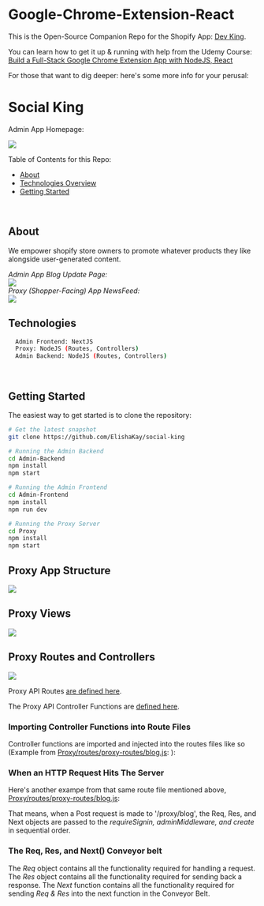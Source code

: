 # Google-Chrome-Extension-React
This is the Open-Source Companion Repo for the Shopify App: <a href="https://apps.shopify.com/social-king">Dev King</a>.

You can learn how to get it up & running with help from the Udemy Course: <a href="https://www.udemy.com/course/shopify-app-development-with-react-nodejs-and-mongodb/">Build a Full-Stack Google Chrome Extension App with NodeJS, React</a>

For those that want to dig deeper: here's some more info for your perusal:

<h1>Social King</h1>

Admin App Homepage:

<img src="Docs/homepage.JPG"/>

Table of Contents for this Repo:

- [About](#about)
- [Technologies Overview](#technologies)
- [Getting Started](#getting-started)

<br>


About
--------

We empower shopify store owners to promote whatever products they like alongside user-generated content.


<em>Admin App Blog Update Page:</em>
<br>
<img src="Docs/BlogUpdatePage.png"/>
<br>
<em>Proxy (Shopper-Facing) App NewsFeed:</em>
<br>
<img src="Docs/theNewsFeed.JPG"/>


Technologies
--------
```bash
  Admin Frontend: NextJS 
  Proxy: NodeJS (Routes, Controllers)
  Admin Backend: NodeJS (Routes, Controllers)
```

<br>


Getting Started
---------------

The easiest way to get started is to clone the repository:

```bash
# Get the latest snapshot
git clone https://github.com/ElishaKay/social-king

# Running the Admin Backend
cd Admin-Backend
npm install
npm start

# Running the Admin Frontend
cd Admin-Frontend
npm install
npm run dev

# Running the Proxy Server
cd Proxy
npm install
npm start
```

<h2>Proxy App Structure</h2>

<img src="Docs/proxy-structure.png">


<h2>Proxy Views</h2>

<img src="Docs/proxy-views.png">


<h2>Proxy Routes and Controllers</h2>

<img src="Docs/routes-and-controllers-naming-convention.png">

<br/>

Proxy API Routes <a href='https://github.com/ElishaKay/social-king/tree/master/Proxy/server/proxy-routes'>are defined here</a>.

The Proxy API Controller Functions are <a href='https://github.com/ElishaKay/social-king/tree/master/Proxy/server/proxy-controllers'>defined here</a>.

<h3>Importing Controller Functions into Route Files</h3>

Controller functions are imported and injected into the routes files like so (Example from <a href='https://github.com/ElishaKay/social-king/blob/master/Proxy/server/proxy-routes/blog.js'>Proxy/routes/proxy-routes/blog.js</a>:
):


<h3>When an HTTP Request Hits The Server</h3>

Here's another exampe from that same route file mentioned above, <a href='https://github.com/ElishaKay/social-king/blob/master/Proxy/server/proxy-routes/blog.js'>Proxy/routes/proxy-routes/blog.js</a>:


That means, when a Post request is made to '/proxy/blog', the Req, Res, and Next objects are passed to the <em>requireSignin, adminMiddleware, and create</em> in sequential order.

<h3>The Req, Res, and Next() Conveyor belt</h3>

The <em>Req</em> object contains all the functionality required for handling a request.
The <em>Res</em> object contains all the functionality required for sending back a response.
The <em>Next</em> function contains all the functionality required for sending <em>Req & Res</em> into the next function in the Conveyor Belt.

